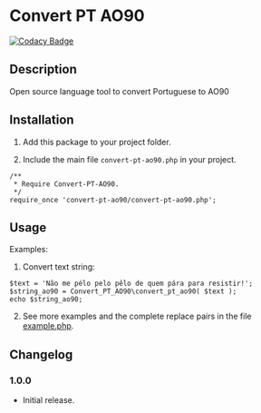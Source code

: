 # Convert PT AO90

[![Codacy Badge](https://api.codacy.com/project/badge/Grade/cbdc5b23059143879de61527501ba199)](https://app.codacy.com/gh/pedro-mendonca/Convert-PT-AO90?utm_source=github.com&utm_medium=referral&utm_content=pedro-mendonca/Convert-PT-AO90&utm_campaign=Badge_Grade)

## Description
Open source language tool to convert Portuguese to AO90

## Installation

1.  Add this package to your project folder.

2.  Include the main file `convert-pt-ao90.php` in your project.
```
/**
 * Require Convert-PT-AO90.
 */
require_once 'convert-pt-ao90/convert-pt-ao90.php';
```

## Usage

Examples:

1.  Convert text string:
```
$text = 'Não me pélo pelo pêlo de quem pára para resistir!';
$string_ao90 = Convert_PT_AO90\convert_pt_ao90( $text );
echo $string_ao90;
```

2.  See more examples and the complete replace pairs in the file [example.php](https://github.com/pedro-mendonca/Convert-PT-AO90/blob/main/example.php).

## Changelog ##

### 1.0.0 ###
*   Initial release.
